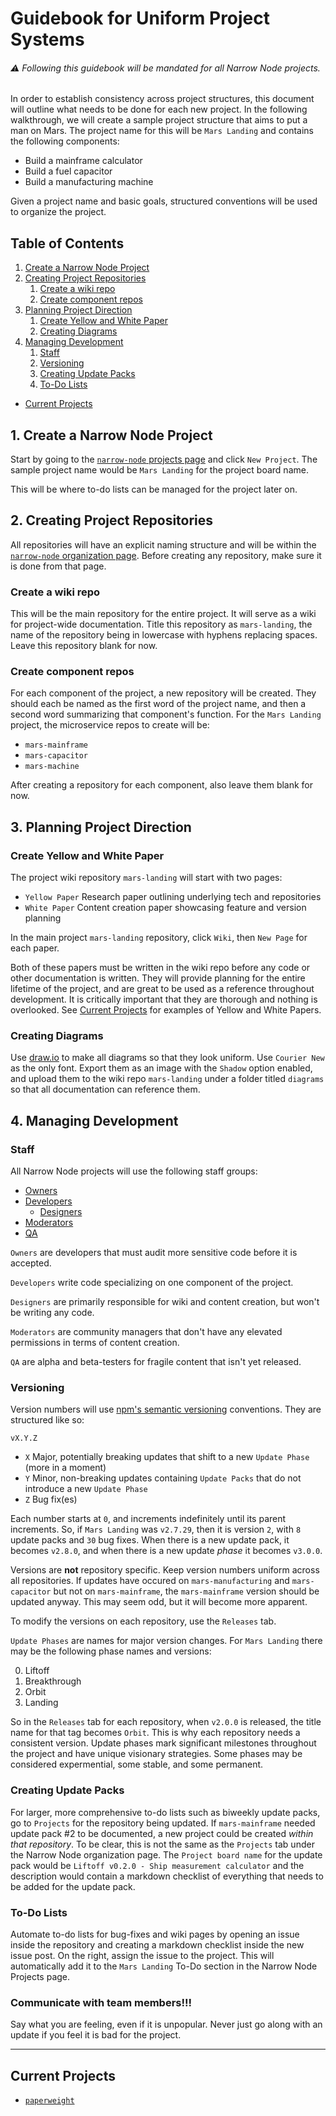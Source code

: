 # Guidebook for Uniform Project Systems

###### :warning: Following this guidebook will be mandated for all Narrow Node projects.

In order to establish consistency across project structures, this document will outline what needs to be done for each new project. In the following walkthrough, we will create a sample project structure that aims to put a man on Mars. The project name for this will be `Mars Landing` and contains the following components:
- Build a mainframe calculator
- Build a fuel capacitor
- Build a manufacturing machine

Given a project name and basic goals, structured conventions will be used to organize the project.

## Table of Contents
1. [Create a Narrow Node Project](#1-create-a-narrow-node-project)
2. [Creating Project Repositories](#2-creating-project-repositories)
   1. [Create a wiki repo](#create-a-wiki-repo)
   2. [Create component repos](#create-component-repos)
3. [Planning Project Direction](#3-planning-project-direction)
   1. [Create Yellow and White Paper](#create-yellow-and-white-paper)
   2. [Creating Diagrams](#creating-diagrams)
4. [Managing Development](#4-managing-development)
   1. [Staff](#staff)
   3. [Versioning](#versioning)
   4. [Creating Update Packs](#creating-update-packs)
   5. [To-Do Lists](#to-do-lists)
- [Current Projects](#current-projects)

## 1. Create a Narrow Node Project
Start by going to the [`narrow-node` projects page](https://github.com/orgs/narrow-node/projects) and click `New Project`. The sample project name would be `Mars Landing` for the project board name.

This will be where to-do lists can be managed for the project later on.

## 2. Creating Project Repositories
All repositories will have an explicit naming structure and will be within the [`narrow-node` organization page](https://github.com/narrow-node). Before creating any repository, make sure it is done from that page.

### Create a wiki repo
This will be the main repository for the entire project. It will serve as a wiki for project-wide documentation. Title this repository as `mars-landing`, the name of the repository being in lowercase with hyphens replacing spaces. Leave this repository blank for now.

### Create component repos
For each component of the project, a new repository will be created. They should each be named as the first word of the project name, and then a second word summarizing that component's function. For the `Mars Landing` project, the microservice repos to create will be:
- `mars-mainframe`
- `mars-capacitor`
- `mars-machine`

After creating a repository for each component, also leave them blank for now.

## 3. Planning Project Direction
### Create Yellow and White Paper
The project wiki repository `mars-landing` will start with two pages:
- `Yellow Paper` Research paper outlining underlying tech and repositories
- `White Paper` Content creation paper showcasing feature and version planning

In the main project `mars-landing` repository, click `Wiki`, then `New Page` for each paper.

Both of these papers must be written in the wiki repo before any code or other documentation is written. They will provide planning for the entire lifetime of the project, and are great to be used as a reference throughout development. It is critically important that they are thorough and nothing is overlooked. See [Current Projects](#current-projects) for examples of Yellow and White Papers.

### Creating Diagrams
Use [draw.io](https://draw.io) to make all diagrams so that they look uniform. Use `Courier New` as the only font. Export them as an image with the `Shadow` option enabled, and upload them to the wiki repo `mars-landing` under a folder titled `diagrams` so that all documentation can reference them.


## 4. Managing Development

### Staff
All Narrow Node projects will use the following staff groups:
- [Owners](https://github.com/orgs/narrow-node/teams/owners)
- [Developers](https://github.com/orgs/narrow-node/teams/developers)
  - [Designers](https://github.com/orgs/narrow-node/teams/designers)
- [Moderators](https://github.com/orgs/narrow-node/teams/moderators)
- [QA](https://github.com/orgs/narrow-node/teams/qa)

`Owners` are developers that must audit more sensitive code before it is accepted.

`Developers` write code specializing on one component of the project.

`Designers` are primarily responsible for wiki and content creation, but won't be writing any code.

`Moderators` are community managers that don't have any elevated permissions in terms of content creation.

`QA` are alpha and beta-testers for fragile content that isn't yet released.

### Versioning
Version numbers will use [npm's semantic versioning](https://docs.npmjs.com/getting-started/semantic-versioning) conventions. They are structured like so:

`vX.Y.Z`

- `X` Major, potentially breaking updates that shift to a new `Update Phase` (more in a moment)
- `Y` Minor, non-breaking updates containing `Update Packs` that do not introduce a new `Update Phase`
- `Z` Bug fix(es)

Each number starts at `0`, and increments indefinitely until its parent increments. So, if `Mars Landing` was `v2.7.29`, then it is version `2`, with `8` update packs and `30` bug fixes. When there is a new update pack, it becomes `v2.8.0`, and when there is a new 
update _phase_ it becomes `v3.0.0`.

Versions are **not** repository specific. Keep version numbers uniform across all repositories. If updates have occured on `mars-manufacturing` and `mars-capacitor` but not on `mars-mainframe`, the `mars-mainframe` version should be updated anyway. This may seem odd, but it will become more apparent.

To modify the versions on each repository, use the `Releases` tab.

`Update Phases` are names for major version changes. For `Mars Landing` there may be the following phase names and versions:

0. Liftoff
1. Breakthrough
2. Orbit
3. Landing

So in the `Releases` tab for each repository, when `v2.0.0` is released, the title name for that tag becomes `Orbit`. This is why each repository needs a consistent version. Update phases mark significant milestones throughout the project and have unique visionary strategies. Some phases may be considered expermential, some stable, and some permanent.

### Creating Update Packs
For larger, more comprehensive to-do lists such as biweekly update packs, go to `Projects` for the repository being updated. If `mars-mainframe` needed update pack #2 to be documented, a new project could be created _within that repository_. To be clear, this is not the same as the `Projects` tab under the Narrow Node organization page. The `Project board name` for the update pack would be `Liftoff v0.2.0 - Ship measurement calculator` and the description would contain a markdown checklist of everything that needs to be added for the update pack.

### To-Do Lists
Automate to-do lists for bug-fixes and wiki pages by opening an issue inside the repository and creating a markdown checklist inside the new issue post. On the right, assign the issue to the project. This will automatically add it to the `Mars Landing` To-Do section in the Narrow Node Projects page.

### Communicate with team members!!!
Say what you are feeling, even if it is unpopular. Never just go along with an update if you feel it is bad for the project.

---

## Current Projects
- [`paperweight`](https://github.com/narrow-node/paperweight/wiki/)
